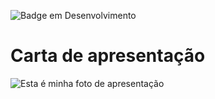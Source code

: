 ![Badge em Desenvolvimento](http://img.shields.io/static/v1?label=STATUS&message=EM%20DESENVOLVIMENTO&color=GREEN&style=for-the-badge)

# Carta de apresentação 

![Esta é minha foto de apresentação](https://github.com/MuriloAndra-developer/portifolio-murilo/assets/129803829/a275130f-84da-4d36-b002-ced8b9daef6b)

